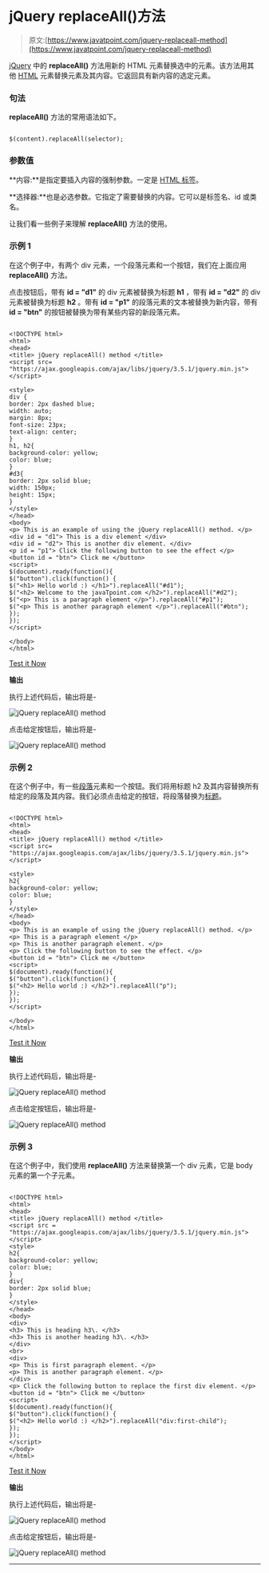 # jQuery replaceAll()方法

> 原文:[https://www.javatpoint.com/jquery-replaceall-method](https://www.javatpoint.com/jquery-replaceall-method)

[jQuery](https://www.javatpoint.com/jquery-tutorial) 中的 **replaceAll()** 方法用新的 HTML 元素替换选中的元素。该方法用其他 [HTML](https://www.javatpoint.com/html-tutorial) 元素替换元素及其内容。它返回具有新内容的选定元素。

### 句法

**replaceAll()** 方法的常用语法如下。

```

$(content).replaceAll(selector);

```

### 参数值

**内容:**是指定要插入内容的强制参数。一定是 [HTML 标签](https://www.javatpoint.com/html-tags)。

**选择器:**也是必选参数。它指定了需要替换的内容。它可以是标签名、id 或类名。

让我们看一些例子来理解 **replaceAll()** 方法的使用。

### 示例 1

在这个例子中，有两个 div 元素，一个段落元素和一个按钮，我们在上面应用 **replaceAll()** 方法。

点击按钮后，带有 **id = "d1"** 的 div 元素被替换为标题 **h1** ，带有 **id = "d2"** 的 div 元素被替换为标题 **h2** 。带有 **id = "p1"** 的段落元素的文本被替换为新内容，带有 **id = "btn"** 的按钮被替换为带有某些内容的新段落元素。

```

<!DOCTYPE html>
<html>
<head>
<title> jQuery replaceAll() method </title>
<script src= "https://ajax.googleapis.com/ajax/libs/jquery/3.5.1/jquery.min.js"> </script>

<style>
div {
border: 2px dashed blue;
width: auto;
margin: 8px;
font-size: 23px;
text-align: center;
}
h1, h2{
background-color: yellow;
color: blue;
}
#d3{
border: 2px solid blue;
width: 150px;
height: 15px;
}
</style>
</head>
<body>
<p> This is an example of using the jQuery replaceAll() method. </p>
<div id = "d1"> This is a div element </div>
<div id = "d2"> This is another div element. </div>
<p id = "p1"> Click the following button to see the effect </p>
<button id = "btn"> Click me </button>
<script>
$(document).ready(function(){
$("button").click(function() {
$("<h1> Hello world :) </h1>").replaceAll("#d1");
$("<h2> Welcome to the javaTpoint.com </h2>").replaceAll("#d2");
$("<p> This is a paragraph element </p>").replaceAll("#p1");
$("<p> This is another paragraph element </p>").replaceAll("#btn");
});
});
</script>

</body>
</html>

```

[Test it Now](https://www.javatpoint.com/oprweb/test.jsp?filename=jquery-replaceall-method1)

**输出**

执行上述代码后，输出将是-

![jQuery replaceAll() method](img/6a6161eca46fb40bade007d9800eb4a5.png)

点击给定按钮后，输出将是-

![jQuery replaceAll() method](img/2e822e24bb86701b3cc4e43d8b7f4b96.png)

### 示例 2

在这个例子中，有一些[段落](https://www.javatpoint.com/html-paragraph)元素和一个按钮。我们将用标题 h2 及其内容替换所有给定的段落及其内容。我们必须点击给定的按钮，将段落替换为[标题](https://www.javatpoint.com/html-heading)。

```

<!DOCTYPE html>
<html>
<head>
<title> jQuery replaceAll() method </title>
<script src= "https://ajax.googleapis.com/ajax/libs/jquery/3.5.1/jquery.min.js"> </script>

<style>
h2{
background-color: yellow;
color: blue;
}
</style>
</head>
<body>
<p> This is an example of using the jQuery replaceAll() method. </p>
<p> This is a paragraph element </p>
<p> This is another paragraph element. </p>
<p> Click the following button to see the effect. </p>
<button id = "btn"> Click me </button>
<script>
$(document).ready(function(){
$("button").click(function() {
$("<h2> Hello world :) </h2>").replaceAll("p");
});
});
</script>

</body>
</html>

```

[Test it Now](https://www.javatpoint.com/oprweb/test.jsp?filename=jquery-replaceall-method2)

**输出**

执行上述代码后，输出将是-

![jQuery replaceAll() method](img/3be92472a7258e5628d59b388056bc43.png)

点击给定按钮后，输出将是-

![jQuery replaceAll() method](img/8809670155808a1746df7e16ac92e54a.png)

### 示例 3

在这个例子中，我们使用 **replaceAll()** 方法来替换第一个 div 元素，它是 body 元素的第一个子元素。

```

<!DOCTYPE html>
<html>
<head>
<title> jQuery replaceAll() method </title>
<script src = "https://ajax.googleapis.com/ajax/libs/jquery/3.5.1/jquery.min.js"> </script>
<style>
h2{
background-color: yellow;
color: blue;
}
div{
border: 2px solid blue;
}
</style>
</head>
<body>
<div>
<h3> This is heading h3\. </h3>
<h3> This is another heading h3\. </h3>
</div>
<br>
<div>
<p> This is first paragraph element. </p>
<p> This is another paragraph element. </p>
</div>
<p> Click the following button to replace the first div element. </p>
<button id = "btn"> Click me </button>
<script>
$(document).ready(function(){
$("button").click(function() {
$("<h2> Hello world :) </h2>").replaceAll("div:first-child");
});
});
</script>
</body>
</html>

```

[Test it Now](https://www.javatpoint.com/oprweb/test.jsp?filename=jquery-replaceall-method3)

**输出**

执行上述代码后，输出将是-

![jQuery replaceAll() method](img/8a36f157278240aeb1e35532d0fd59e3.png)

点击给定按钮后，输出将是-

![jQuery replaceAll() method](img/ed4de6d9f1b6925c34e593407f3c6a1d.png)

* * *